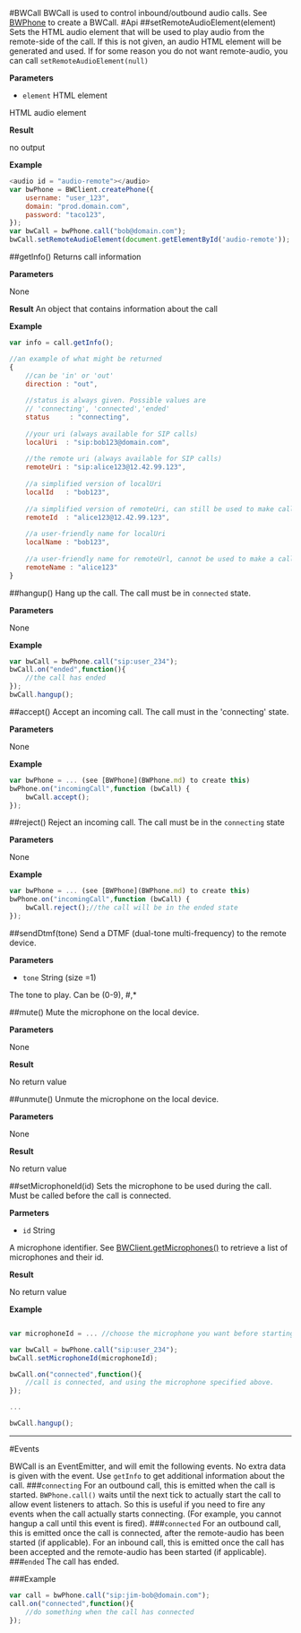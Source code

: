 #BWCall
BWCall is used to control inbound/outbound audio calls. See [BWPhone](BWPhone.md) to create a BWCall.
#Api
##setRemoteAudioElement(element)
Sets the HTML audio element that will be used to play audio from the remote-side of the call.
If this is not given, an audio HTML element will be generated and used. If for some reason you do not want remote-audio, you can call `setRemoteAudioElement(null)`

**Parameters**

* `element` HTML element

HTML audio element

**Result**

no output


**Example**


```javascript
<audio id = "audio-remote"></audio>
var bwPhone = BWClient.createPhone({
    username: "user_123",
    domain: "prod.domain.com",
    password: "taco123",
});
var bwCall = bwPhone.call("bob@domain.com");
bwCall.setRemoteAudioElement(document.getElementById('audio-remote'));
```

##getInfo()
Returns call information

**Parameters**

None

**Result**
An object that contains information about the call

**Example**

```javascript
var info = call.getInfo();

//an example of what might be returned
{
    //can be 'in' or 'out'
    direction : "out",
    
    //status is always given. Possible values are
    // 'connecting', 'connected','ended'
    status     : "connecting",
    
    //your uri (always available for SIP calls)
    localUri  : "sip:bob123@domain.com",
    
    //the remote uri (always available for SIP calls)
    remoteUri : "sip:alice123@12.42.99.123",
    
    //a simplified version of localUri 
    localId   : "bob123",
    
    //a simplified version of remoteUri, can still be used to make calls
    remoteId  : "alice123@12.42.99.123",
    
    //a user-friendly name for localUri
    localName : "bob123",
    
    //a user-friendly name for remoteUrl, cannot be used to make a call
    remoteName : "alice123"
}
```

##hangup()
Hang up the call. The call must be in `connected` state.

**Parameters**

None

**Example**
```javascript
var bwCall = bwPhone.call("sip:user_234");
bwCall.on("ended",function(){
    //the call has ended
});
bwCall.hangup();
```
##accept()
Accept an incoming call. The call must in the 'connecting' state.

**Parameters**

None

**Example**
```javascript
var bwPhone = ... (see [BWPhone](BWPhone.md) to create this)
bwPhone.on("incomingCall",function (bwCall) {
    bwCall.accept();
});

```

##reject()
Reject an incoming call. The call must be in the `connecting` state

**Parameters**

None

**Example**
```javascript
var bwPhone = ... (see [BWPhone](BWPhone.md) to create this)
bwPhone.on("incomingCall",function (bwCall) {
    bwCall.reject();//the call will be in the ended state
});
```

##sendDtmf(tone)
Send a DTMF (dual-tone multi-frequency) to the remote device.

**Parameters**

* `tone` String (size =1)

The tone to play. Can be (0-9), #,*

##mute()
Mute the microphone on the local device.


**Parameters**

None

**Result**

No return value

##unmute()
Unmute the microphone on the local device.

**Parameters**

None

**Result**

No return value

##setMicrophoneId(id)
Sets the microphone to be used during the call.
Must be called before the call is connected.

**Parmeters**

* `id` String

A microphone identifier. See [BWClient.getMicrophones()](BWClient.md) to retrieve a list of microphones and their id.

**Result**

No return value

**Example**
```javascript

var microphoneId = ... //choose the microphone you want before starting a call

var bwCall = bwPhone.call("sip:user_234");
bwCall.setMicrophoneId(microphoneId);

bwCall.on("connected",function(){
    //call is connected, and using the microphone specified above.
});

...

bwCall.hangup();

```


--------
#Events

BWCall is an EventEmitter, and will emit the following events. No extra data is given with the event. Use `getInfo` to get additional information about the call.
###`connecting`
For an outbound call, this is emitted when the call is started. `BWPhone.call()` waits until the next tick to actually start the call to allow event listeners to attach. So this is useful if you need to fire any events when the call actually starts connecting. (For example, you cannot hangup a call until this event is fired).
###`connected`
For an outbound call, this is emitted once the call is connected, after the remote-audio has been started (if applicable).
For an inbound call, this is emitted once the call has been accepted and the remote-audio has been started (if applicable).
###`ended`
The call has ended.

###Example
```javascript
var call = bwPhone.call("sip:jim-bob@domain.com");
call.on("connected",function(){
    //do something when the call has connected
});
```